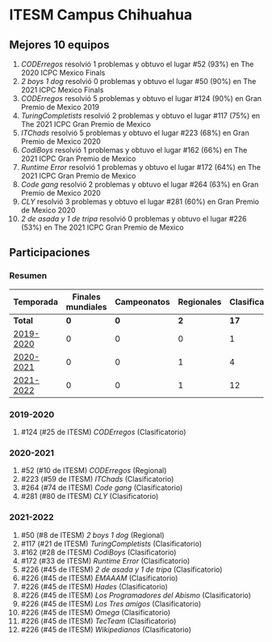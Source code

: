 # ITESM Campus Chihuahua

## Mejores 10 equipos

1. _CODErregos_ resolvió 1 problemas y obtuvo el lugar #52 (93%) en The 2020 ICPC Mexico Finals
1. _2 boys 1 dog_ resolvió 0 problemas y obtuvo el lugar #50 (90%) en The 2021 ICPC Mexico Finals
1. _CODErregos_ resolvió 5 problemas y obtuvo el lugar #124 (90%) en Gran Premio de Mexico 2019
1. _TuringCompletists_ resolvió 2 problemas y obtuvo el lugar #117 (75%) en The 2021 ICPC Gran Premio de Mexico
1. _ITChads_ resolvió 5 problemas y obtuvo el lugar #223 (68%) en Gran Premio de Mexico 2020
1. _CodiBoys_ resolvió 1 problemas y obtuvo el lugar #162 (66%) en The 2021 ICPC Gran Premio de Mexico
1. _Runtime Error_ resolvió 1 problemas y obtuvo el lugar #172 (64%) en The 2021 ICPC Gran Premio de Mexico
1. _Code gang_ resolvió 2 problemas y obtuvo el lugar #264 (63%) en Gran Premio de Mexico 2020
1. _CLY_ resolvió 3 problemas y obtuvo el lugar #281 (60%) en Gran Premio de Mexico 2020
1. _2 de asada y 1 de tripa_ resolvió 0 problemas y obtuvo el lugar #226 (53%) en The 2021 ICPC Gran Premio de Mexico

## Participaciones

### Resumen

| Temporada | Finales mundiales | Campeonatos | Regionales | Clasificatorios | Equipos |
| --- | --- | --- | --- | --- | --- |
| **Total** | **0** | **0** | **2** | **17** | **17** |
| [2019-2020](#2019-2020) | 0 | 0 | 0 | 1 | 1 |
| [2020-2021](#2020-2021) | 0 | 0 | 1 | 4 | 4 |
| [2021-2022](#2021-2022) | 0 | 0 | 1 | 12 | 12 |

### 2019-2020

1. #124 (#25 de ITESM) _CODErregos_ (Clasificatorio)

### 2020-2021

1. #52 (#10 de ITESM) _CODErregos_ (Regional)
1. #223 (#59 de ITESM) _ITChads_ (Clasificatorio)
1. #264 (#74 de ITESM) _Code gang_ (Clasificatorio)
1. #281 (#80 de ITESM) _CLY_ (Clasificatorio)

### 2021-2022

1. #50 (#8 de ITESM) _2 boys 1 dog_ (Regional)
1. #117 (#21 de ITESM) _TuringCompletists_ (Clasificatorio)
1. #162 (#28 de ITESM) _CodiBoys_ (Clasificatorio)
1. #172 (#33 de ITESM) _Runtime Error_ (Clasificatorio)
1. #226 (#45 de ITESM) _2 de asada y 1 de tripa_ (Clasificatorio)
1. #226 (#45 de ITESM) _EMAAAM_ (Clasificatorio)
1. #226 (#45 de ITESM) _Hades_ (Clasificatorio)
1. #226 (#45 de ITESM) _Los Programadores del Abismo_ (Clasificatorio)
1. #226 (#45 de ITESM) _Los Tres amigos_ (Clasificatorio)
1. #226 (#45 de ITESM) _Omega_ (Clasificatorio)
1. #226 (#45 de ITESM) _TecTeam_ (Clasificatorio)
1. #226 (#45 de ITESM) _Wikipedianos_ (Clasificatorio)



